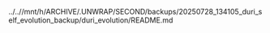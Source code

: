 ../..//mnt/h/ARCHIVE/.UNWRAP/SECOND/backups/20250728_134105_duri_self_evolution_backup/duri_evolution/README.md